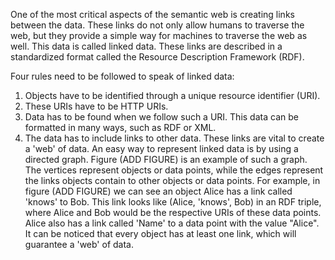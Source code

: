 One of the most critical aspects of the semantic web is creating links between the data. 
These links do not only allow humans to traverse the web, but they provide a simple way for machines to traverse the web as well. 
This data is called linked data. These links are described in a standardized format called the Resource Description Framework (RDF).

Four rules need to be followed to speak of linked data:
1. Objects have to be identified through a unique resource identifier (URI).
2. These URIs have to be HTTP URIs.
3. Data has to be found when we follow such a URI. This data can be formatted in many ways, such as RDF or XML.
4. The data has to include links to other data. These links are vital to create a 'web' of data.
An easy way to represent linked data is by using a directed graph. Figure (ADD FIGURE) is an example of such a graph. 
The vertices represent objects or data points, while the edges represent the links objects contain to other objects or data points.
For example, in figure (ADD FIGURE) we can see an object Alice has a link called 'knows' to Bob. 
This link looks like (Alice, 'knows', Bob) in an RDF triple, where Alice and Bob would be the respective URIs of these data points. 
Alice also has a link called 'Name' to a data point with the value "Alice".  
It can be noticed that every object has at least one link, which will guarantee a 'web' of data.
